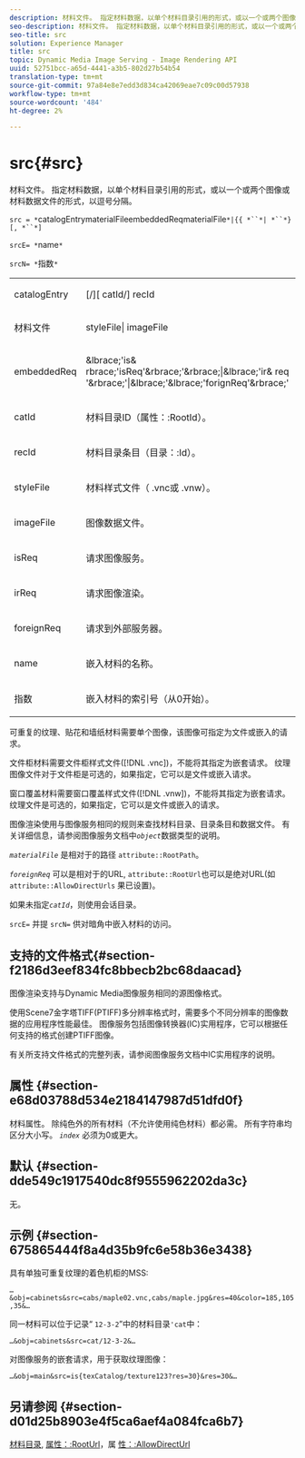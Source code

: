 ```yaml
---
description: 材料文件。 指定材料数据，以单个材料目录引用的形式，或以一个或两个图像或材料数据文件的形式，以逗号分隔。
seo-description: 材料文件。 指定材料数据，以单个材料目录引用的形式，或以一个或两个图像或材料数据文件的形式，以逗号分隔。
seo-title: src
solution: Experience Manager
title: src
topic: Dynamic Media Image Serving - Image Rendering API
uuid: 52751bcc-a65d-4441-a3b5-802d27b54b54
translation-type: tm+mt
source-git-commit: 97a84e8e7edd3d834ca42069eae7c09c00d57938
workflow-type: tm+mt
source-wordcount: '484'
ht-degree: 2%

---
```



# src{#src}

材料文件。 指定材料数据，以单个材料目录引用的形式，或以一个或两个图像或材料数据文件的形式，以逗号分隔。

`src = *`catalogEntrymaterialFileembeddedReqmaterialFile`*|{{ *``*| *``*}[, *``*]`

`srcE= *`name`*`

`srcN= *`指数`*`

<table id="simpletable_A64C4F084C0A4DDCA45A921D4BD7AAEA"> 
 <tr class="strow"> 
  <td class="stentry"> <p><span class="varname"> catalogEntry</span> </p></td> 
  <td class="stentry"> <p><span class="codeph">[/][<span class="varname"> catId</span>/]<span class="varname"> recId</span></span> </p></td> 
 </tr> 
 <tr class="strow"> 
  <td class="stentry"> <span class="varname"> 材料文件</span> </td> 
  <td class="stentry"> <p><span class="codeph"> <span class="varname"> styleFile</span>|<span class="varname"> imageFile</span></span> </p> </td> 
 </tr> 
 <tr class="strow"> 
  <td class="stentry"> <p><span class="varname"> embeddedReq</span> </p> </td> 
  <td class="stentry"> <p><span class="codeph">&amp;lbrace;'is&amp;<span class="varname"> rbrace;'isReq</span>'&amp;rbrace;'&amp;rbrace;|&amp;lbrace;'ir&amp;<span class="varname"> </span>req<span class="varname"> '&amp;rbrace;'|&amp;lbrace;'&amp;</span>lbrace;'forignReq'&amp;rbrace;'</span> </p></td> 
 </tr> 
 <tr class="strow"> 
  <td class="stentry"> <p><span class="varname"> catId</span> </p></td> 
  <td class="stentry"> <p>材料目录ID（<span class="codeph">属性：:RootId</span>）。 </p></td> 
 </tr> 
 <tr class="strow"> 
  <td class="stentry"> <p><span class="varname"> recId</span> </p></td> 
  <td class="stentry"> <p>材料目录条目（<span class="codeph">目录：:Id</span>）。 </p></td> 
 </tr> 
 <tr class="strow"> 
  <td class="stentry"> <p><span class="varname"> styleFile</span> </p></td> 
  <td class="stentry"> <p>材料样式文件（<span class="filepath"> .vnc</span>或<span class="filepath"> .vnw</span>）。 </p></td> 
 </tr> 
 <tr class="strow"> 
  <td class="stentry"> <p><span class="varname"> imageFile</span> </p></td> 
  <td class="stentry"> <p>图像数据文件。 </p></td> 
 </tr> 
 <tr class="strow"> 
  <td class="stentry"> <p><span class="varname"> isReq</span> </p></td> 
  <td class="stentry"> <p>请求图像服务。 </p></td> 
 </tr> 
 <tr class="strow"> 
  <td class="stentry"> <p><span class="varname"> irReq</span> </p></td> 
  <td class="stentry"> <p>请求图像渲染。 </p></td> 
 </tr> 
 <tr class="strow"> 
  <td class="stentry"> <p><span class="varname"> foreignReq</span> </p></td> 
  <td class="stentry"> <p>请求到外部服务器。 </p></td> 
 </tr> 
 <tr class="strow"> 
  <td class="stentry"> <p><span class="varname"> name</span> </p></td> 
  <td class="stentry"> <p>嵌入材料的名称。 </p></td> 
 </tr> 
 <tr class="strow"> 
  <td class="stentry"> <p><span class="varname"> 指数</span> </p></td> 
  <td class="stentry"> <p>嵌入材料的索引号（从0开始）。 </p></td> 
 </tr> 
</table>

可重复的纹理、贴花和墙纸材料需要单个图像，该图像可指定为文件或嵌入的请求。

文件柜材料需要文件柜样式文件([!DNL .vnc])，不能将其指定为嵌套请求。 纹理图像文件对于文件柜是可选的，如果指定，它可以是文件或嵌入请求。

窗口覆盖材料需要窗口覆盖样式文件([!DNL .vnw])，不能将其指定为嵌套请求。 纹理文件是可选的，如果指定，它可以是文件或嵌入的请求。

图像渲染使用与图像服务相同的规则来查找材料目录、目录条目和数据文件。 有关详细信息，请参阅图像服务文档中&#x200B;*`object`*&#x200B;数据类型的说明。

*`materialFile`* 是相对于的路径 `attribute::RootPath`。

*`foreignReq`* 可以是相对于的URL, `attribute::RootUrl`也可以是绝对URL(如 `attribute::AllowDirectUrls` 果已设置)。

如果未指定&#x200B;*`catId`*，则使用会话目录。

`srcE=` 并提 `srcN=` 供对暗角中嵌入材料的访问。

## 支持的文件格式{#section-f2186d3eef834fc8bbecb2bc68daacad}

图像渲染支持与Dynamic Media图像服务相同的源图像格式。

使用Scene7金字塔TIFF(PTIFF)多分辨率格式时，需要多个不同分辨率的图像数据的应用程序性能最佳。 图像服务包括图像转换器(IC)实用程序，它可以根据任何支持的格式创建PTIFF图像。

有关所支持文件格式的完整列表，请参阅图像服务文档中IC实用程序的说明。

## 属性 {#section-e68d03788d534e2184147987d51dfd0f}

材料属性。 除纯色外的所有材料（不允许使用纯色材料）都必需。 所有字符串均区分大小写。 *`index`* 必须为0或更大。

## 默认 {#section-dde549c1917540dc8f9555962202da3c}

无。

## 示例 {#section-675865444f8a4d35b9fc6e58b36e3438}

具有单独可重复纹理的着色机柜的MSS:

`…&obj=cabinets&src=cabs/maple02.vnc,cabs/maple.jpg&res=40&color=185,105,35&…`

同一材料可以位于记录“ `12-3-2`”中的材料目录`'cat`中：

`…&obj=cabinets&src=cat/12-3-2&…`

对图像服务的嵌套请求，用于获取纹理图像：

`…&obj=main&src=is{texCatalog/texture123?res=30}&res=30&…`

## 另请参阅 {#section-d01d25b8903e4f5ca6aef4a084fca6b7}

[材料目录](../../../../../ir-api/http-protocol/image-rendering-api-ref/c-ir-http-protocol-ref/c-ir-http-protocol-syntax-and-features/c-ir-http-material-catalogs/c-ir-http-material-catalogs.md#concept-772742c1688f420a88a56f5136ad1db2), [属性：:RootUrl](../../../../../ir-api/material-cat/image-rendering-api-ref/c-ir-material-catalog/c-ir-attributes-reference/r-ir-rooturl.md#reference-b8d706a573814802bd6794223cc78402)，属 [性：:AllowDirectUrl](../../../../../ir-api/material-cat/image-rendering-api-ref/c-ir-material-catalog/c-ir-attributes-reference/r-ir-allowdirecturls.md#reference-02000c0f3c494292bad8425d06268882)
